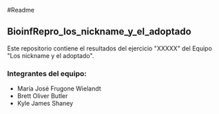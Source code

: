#Readme
## BioinfRepro_los_nickname_y_el_adoptado

Este repositorio contiene el resultados del ejercicio "XXXXX" del Equipo "Los nickname y el adoptado".

### Integrantes del equipo:

* María José Frugone Wielandt 
* Brett Oliver Butler
* Kyle James Shaney

